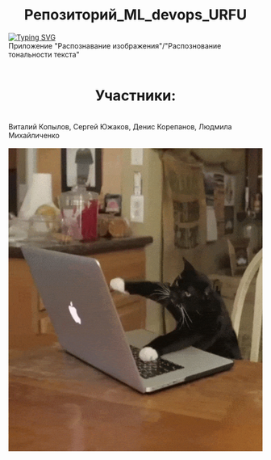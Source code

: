 <h1 align="center">Репозиторий_ML_devops_URFU</h1>
<a href="https://git.io/typing-svg"><img src="https://readme-typing-svg.herokuapp.com?font=Fira+Code&pause=500&color=1D46F7&width=435&lines=Command+%2319+URFU" alt="Typing SVG" /></a><br>
Приложение "Распознавание изображения"/"Распознование тональности текста"<br><br>
<h1 align="center">Участники:</h1><br>
Виталий Копылов, Сергей Южаков, Денис Корепанов, Людмила Михайличенко <br><br>
<img src="https://github.com/DenisKorepanov/ML_devops_URFU/blob/main/cat.gif" height="600"/>